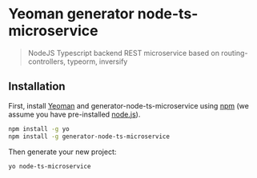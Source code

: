 # Yeoman generator node-ts-microservice
> NodeJS Typescript backend REST microservice based on routing-controllers, typeorm, inversify

## Installation

First, install [Yeoman](http://yeoman.io) and generator-node-ts-microservice using [npm](https://www.npmjs.com/) (we assume you have pre-installed [node.js](https://nodejs.org/)).

```bash
npm install -g yo
npm install -g generator-node-ts-microservice
```

Then generate your new project:

```bash
yo node-ts-microservice
```

